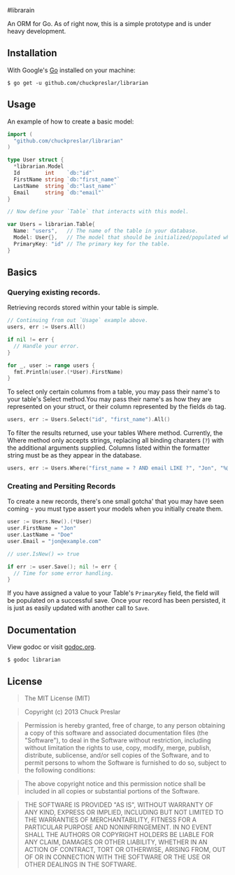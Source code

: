 #librarain

An ORM for Go.  As of right now, this is a simple prototype and is under heavy development.  

## Installation

With Google's [Go](http://www.golang.org) installed on your machine:

    $ go get -u github.com/chuckpreslar/librarian

## Usage

An example of how to create a basic model:

```go
import (
  "github.com/chuckpreslar/librarian"
)

type User struct {
  *librarian.Model
  Id        int    `db:"id"`
  FirstName string `db:"first_name"`
  LastName  string `db:"last_name"`
  Email     string `db:"email"`
}

// Now define your `Table` that interacts with this model.

var Users = librarian.Table{
  Name: "users",   // The name of the table in your database.
  Model: User{},   // The model that should be initialized/populated when interacting with the table.
  PrimaryKey: "id" // The primary key for the table.
}
```

## Basics

### Querying existing records.

Retrieving records stored within your table is simple.

```go
// Continuing from out `Usage` example above.
users, err := Users.All()

if nil != err {
  // Handle your error.
}

for _, user := range users {
  fmt.Println(user.(*User).FirstName)
}
```

To select only certain columns from a table, you may pass their name's to your table's Select method.You may pass their name's as how they are represented on your struct, or their column represented by the fields `db` tag.

```go
users, err := Users.Select("id", "first_name").All()
```

To filter the results returned, use your tables Where method.  Currently, the Where method only accepts strings, replacing all binding charaters (`?`) with the additional arguments supplied.  Columns listed within the formatter string must be as they appear in the database.

```go
users, err := Users.Where("first_name = ? AND email LIKE ?", "Jon", "%@example.com").All()
```



### Creating and Persiting Records

To create a new records, there's one small gotcha' that you may have seen coming - you must type assert your models when you initially create them.

```go
user := Users.New().(*User)
user.FirstName = "Jon"
user.LastName = "Doe"
user.Email = "jon@example.com"

// user.IsNew() => true

if err := user.Save(); nil != err {
  // Time for some error handling.
}
```

If you have assigned a value to your Table's `PrimaryKey` field, the field will be populated on a successful save.  Once your record has been persisted, it is just as easily updated with another call to `Save`.


## Documentation

View godoc or visit [godoc.org](http://godoc.org/github.com/chuckpreslar/librarian).

    $ godoc librarian

## License

> The MIT License (MIT)

> Copyright (c) 2013 Chuck Preslar

> Permission is hereby granted, free of charge, to any person obtaining a copy
> of this software and associated documentation files (the "Software"), to deal
> in the Software without restriction, including without limitation the rights
> to use, copy, modify, merge, publish, distribute, sublicense, and/or sell
> copies of the Software, and to permit persons to whom the Software is
> furnished to do so, subject to the following conditions:

> The above copyright notice and this permission notice shall be included in
> all copies or substantial portions of the Software.

> THE SOFTWARE IS PROVIDED "AS IS", WITHOUT WARRANTY OF ANY KIND, EXPRESS OR
> IMPLIED, INCLUDING BUT NOT LIMITED TO THE WARRANTIES OF MERCHANTABILITY,
> FITNESS FOR A PARTICULAR PURPOSE AND NONINFRINGEMENT. IN NO EVENT SHALL THE
> AUTHORS OR COPYRIGHT HOLDERS BE LIABLE FOR ANY CLAIM, DAMAGES OR OTHER
> LIABILITY, WHETHER IN AN ACTION OF CONTRACT, TORT OR OTHERWISE, ARISING FROM,
> OUT OF OR IN CONNECTION WITH THE SOFTWARE OR THE USE OR OTHER DEALINGS IN
> THE SOFTWARE.
